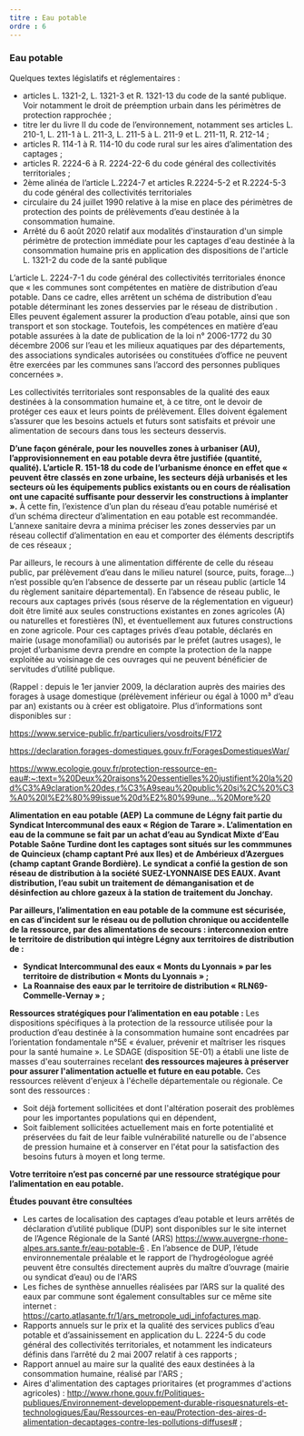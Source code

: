 ```yaml
---
titre : Eau potable
ordre : 6
---
```

### Eau potable

Quelques textes législatifs et réglementaires :

- articles L. 1321-2, L. 1321-3 et R. 1321-13 du code de la santé publique. Voir notamment
le droit de préemption urbain dans les périmètres de protection rapprochée ;
- titre Ier du livre II du code de l’environnement, notamment ses articles L. 210-1, L. 211-1 à
L. 211-3, L. 211-5 à L. 211-9 et L. 211-11, R. 212-14 ;
- articles R. 114-1 à R. 114-10 du code rural sur les aires d’alimentation des captages ;
- articles R. 2224-6 à R. 2224-22-6 du code général des collectivités territoriales ;
- 2ème alinéa de l’article L.2224-7 et articles R.2224-5-2 et R.2224-5-3 du code général des
collectivités territoriales
- circulaire du 24 juillet 1990 relative à la mise en place des périmètres de protection des
points de prélèvements d’eau destinée à la consommation humaine.
- Arrêté du 6 août 2020 relatif aux modalités d'instauration d'un simple périmètre de
protection immédiate pour les captages d'eau destinée à la consommation humaine pris en
application des dispositions de l'article L. 1321-2 du code de la santé publique

L’article L. 2224-7-1 du code général des collectivités territoriales énonce que « les communes sont
compétentes en matière de distribution d’eau potable. Dans ce cadre, elles arrêtent un schéma de
distribution d’eau potable déterminant les zones desservies par le réseau de distribution . Elles peuvent
également assurer la production d’eau potable, ainsi que son transport et son stockage. Toutefois, les
compétences en matière d’eau potable assurées à la date de publication de la loi n° 2006-1772 du 30
décembre 2006 sur l’eau et les milieux aquatiques par des départements, des associations syndicales
autorisées ou constituées d’office ne peuvent être exercées par les communes sans l’accord des
personnes publiques concernées ».

Les collectivités territoriales sont responsables de la qualité des eaux destinées à la consommation
humaine et, à ce titre, ont le devoir de protéger ces eaux et leurs points de prélèvement. Elles doivent
également s’assurer que les besoins actuels et futurs sont satisfaits et prévoir une alimentation de secours
dans tous les secteurs desservis.

**D’une façon générale, pour les nouvelles zones à urbaniser (AU), l’approvisionnement en eau
potable devra être justifiée (quantité, qualité). L’article R. 151-18 du code de l’urbanisme énonce en
effet que « peuvent être classés en zone urbaine, les secteurs déjà urbanisés et les secteurs où les
équipements publics existants ou en cours de réalisation ont une capacité suffisante pour
desservir les constructions à implanter ».** À cette fin, l’existence d’un plan du réseau d’eau potable
numérisé et d’un schéma directeur d’alimentation en eau potable est recommandée. L’annexe sanitaire
devra a minima préciser les zones desservies par un réseau collectif d’alimentation en eau et comporter
des éléments descriptifs de ces réseaux ;

Par ailleurs, le recours à une alimentation différente de celle du réseau public, par prélèvement d’eau dans
le milieu naturel (source, puits, forage…) n’est possible qu’en l’absence de desserte par un réseau public
(article 14 du règlement sanitaire départemental). En l’absence de réseau public, le recours aux captages
privés (sous réserve de la réglementation en vigueur) doit être limité aux seules constructions existantes
en zones agricoles (A) ou naturelles et forestières (N), et éventuellement aux futures constructions en zone
agricole. Pour ces captages privés d’eau potable, déclarés en mairie (usage monofamilial) ou autorisés par
le préfet (autres usages), le projet d’urbanisme devra prendre en compte la protection de la nappe
exploitée au voisinage de ces ouvrages qui ne peuvent bénéficier de servitudes d’utilité publique.

(Rappel : depuis le 1er janvier 2009, la déclaration auprès des mairies des forages à usage domestique
(prélèvement inférieur ou égal à 1000 m³ d’eau par an) existants ou à créer est obligatoire. Plus
d’informations sont disponibles sur :

https://www.service-public.fr/particuliers/vosdroits/F172

https://declaration.forages-domestiques.gouv.fr/ForagesDomestiquesWar/

https://www.ecologie.gouv.fr/protection-ressource-en-eau#:~:text=%20Deux%20raisons%20essentielles%20justifient%20la%20d%C3%A9claration%20des,r%C3%A9seau%20public%20si%2C%20%C3%A0%20l%E2%80%99issue%20d%E2%80%99une...%20More%20

**Alimentation en eau potable (AEP)**
**La commune de Légny fait partie du Syndicat Intercommunal des eaux « Région de Tarare ».
L’alimentation en eau de la commune se fait par un achat d’eau au Syndicat Mixte d’Eau Potable
Saône Turdine dont les captages sont situés sur les commmunes de Quincieux (champ captant
Pré aux Iles) et de Ambérieux d’Azergues (champ captant Grande Bordière). Le syndicat a confié
la gestion de son réseau de distribution à la société SUEZ-LYONNAISE DES EAUX. Avant
distribution, l’eau subit un traitement de démanganisation et de désinfection au chlore gazeux à
la station de traitement du Jonchay.**

**Par ailleurs, l’alimentation en eau potable de la commune est sécurisée, en cas d’incident sur le
réseau ou de pollution chronique ou accidentelle de la ressource, par des alimentations de
secours : interconnexion entre le territoire de distribution qui intègre Légny aux territoires de
distribution de :**
- **Syndicat Intercommunal des eaux « Monts du Lyonnais » par les territoire de distribution
« Monts du Lyonnais » ;**
- **La Roannaise des eaux par le territoire de distribution « RLN69-Commelle-Vernay » ;**


**Ressources stratégiques pour l’alimentation en eau potable :**
Les dispositions spécifiques à la protection de la ressource utilisée pour la production d’eau destinée à la
consommation humaine sont encadrées par l’orientation fondamentale n°5E « évaluer, prévenir et
maîtriser les risques pour la santé humaine ».
Le SDAGE (disposition 5E-01) a établi une liste de masses d'eau souterraines recelant **des ressources
majeures à préserver pour assurer l'alimentation actuelle et future en eau potable.** Ces ressources
relèvent d'enjeux à l'échelle départementale ou régionale. Ce sont des ressources :
- Soit déjà fortement sollicitées et dont l'altération poserait des problèmes pour les importantes
populations qui en dépendent,
- Soit faiblement sollicitées actuellement mais en forte potentialité et préservées du fait de leur
faible vulnérabilité naturelle ou de l'absence de pression humaine et à conserver en l'état pour la
satisfaction des besoins futurs à moyen et long terme.

**Votre territoire n’est pas concerné par une ressource stratégique pour l’alimentation en eau
potable.**

**Études pouvant être consultées**

- Les cartes de localisation des captages d’eau potable et leurs arrêtés de déclaration
d’utilité publique (DUP) sont disponibles sur le site internet de l’Agence Régionale de la Santé
(ARS) https://www.auvergne-rhone-alpes.ars.sante.fr/eau-potable-6 . En l’absence de DUP, l’étude
environnementale préalable et le rapport de l’hydrogéologue agréé peuvent être consultés
directement auprès du maître d’ouvrage (mairie ou syndicat d’eau) ou de l'ARS
- Les fiches de synthèse annuelles réalisées par l’ARS sur la qualité des eaux par commune
sont également consultables sur ce même site internet :
https://carto.atlasante.fr/1/ars_metropole_udi_infofactures.map.
- Rapports annuels sur le prix et la qualité des services publics d’eau potable et d’assainissement en
application du L. 2224-5 du code général des collectivités territoriales, et notamment les
indicateurs définis dans l’arrêté du 2 mai 2007 relatif à ces rapports ;
- Rapport annuel au maire sur la qualité des eaux destinées à la consommation humaine, réalisé
par l'ARS ;
- Aires d'alimentation des captages prioritaires (et programmes d'actions agricoles) :
http://www.rhone.gouv.fr/Politiques-publiques/Environnement-developpement-durable-risquesnaturels-et-technologiques/Eau/Ressources-en-eau/Protection-des-aires-d-alimentation-decaptages-contre-les-pollutions-diffuses# ;
